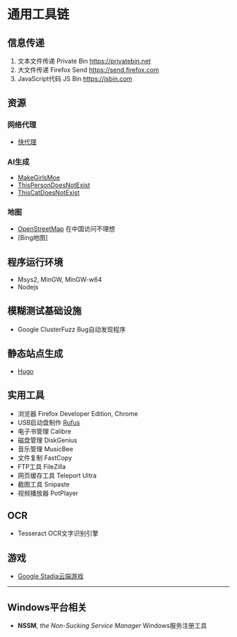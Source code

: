 # 通用工具链

## 信息传递

1. 文本文件传递 Private Bin <https://privatebin.net>
2. 大文件传递 Firefox Send <https://send.firefox.com>
3. JavaScript代码 JS Bin <https://jsbin.com>

## 资源

### 网络代理

- [快代理](https://www.kuaidaili.com/)

### AI生成

- [MakeGirlsMoe](https://make.girls.moe/)
- [ThisPersonDoesNotExist](https://thispersondoesnotexist.com/)
- [ThisCatDoesNotExist](https://thiscatdoesnotexist.com/)

### 地图

- [OpenStreetMap](https://www.openstreetmap.org/) 在中国访问不理想
- [Bing地图]

## 程序运行环境

- Msys2, MinGW, MinGW-w64
- Nodejs

## 模糊测试基础设施

- Google ClusterFuzz Bug自动发现程序

## 静态站点生成

- [Hugo](https://gohugo.io)

## 实用工具

- 浏览器 Firefox Developer Edition, Chrome
- USB启动盘制作 [Rufus](https://rufus.akeo.ie/)
- 电子书管理 Calibre
- 磁盘管理 DiskGenius
- 音乐管理 MusicBee
- 文件复制 FastCopy
- FTP工具 FileZilla
- 网页缓存工具 Teleport Ultra
- 截图工具 Snipaste
- 视频播放器 PotPlayer

## OCR

- Tesseract OCR文字识别引擎

## 游戏

- [Google Stadia云端游戏](https://stadia.dev/)

---

## Windows平台相关

- **NSSM**, *the Non-Sucking Service Manager* Windows服务注册工具
